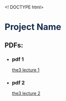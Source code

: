 <! DOCTYPE html>
<html>
<head>
    <meta charset="UTF-8" />
    <link rel="stylesheet" href="styling.css">
    <title>Team2: Project</title>
    <meta property="og:title" content="Team2: Project Name">
    <meta property="og:site_name" content="Team2: Project Name">
    <meta property="og:description" content="Team2: Project Name">
    <meta name="viewport" content="width=device-width, initial-scale=1.0">
</head>
<body>
    <h1 style="color: rgba(24, 44, 76, 1);">Project Name</h1>
    <div>
        <h2> PDFs: </h2>
        <ul id="pdfs:">
            <li>
                <h3> pdf 1 </h3>
                <a href="the3_lecture_01.pdf" target="_blank"> the3 lecture 1</a>
            </li>
            <li>
                <h3> pdf 2 </h3>
                <a href="the3_lecture_02.pdf" target="_blank"> the3 lecture 2</a>
            </li>
        </ul>
    </div>
</body>
</html>
